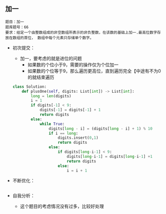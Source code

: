 ## 加一

```
题目：加一
题库题号：66
要求：给定一个由整数组成的非空数组所表示的非负整数，在该数的基础上加一.最高位数字存放在数组的首位， 数组中每个元素只存储单个数字。
```

- 初次提交：

  - 加一，要考虑的就是进位的问题
    - 如果数的个位小于9，需要的操作仅为个位加一
    - 如果数的个位等于9，那么遍历更高位，直到遍历完全【中途有不为0的就结束遍历

  ```python
  class Solution:
      def plusOne(self, digits: List[int]) -> List[int]:
          long = len(digits)
          i = 1
          if digits[-1] < 9:
              digits[-1] = digits[-1] + 1
              return digits
          else:
              while True:
                  digits[long - i] = (digits[long - i] + 1) % 10
                  if i == long:
                      digits.insert(0,1)
                      return digits
                  else:
                      if digits[long-i-1] < 9:
                          digits[long-i-1] = digits[long-i-1] +1
                          return digits
                      else:
                          i = i + 1
  ```

- 不断优化：

  ```
  
  ```

- 自我分析：

  - 这个题目的考虑情况没有过多，比较好处理